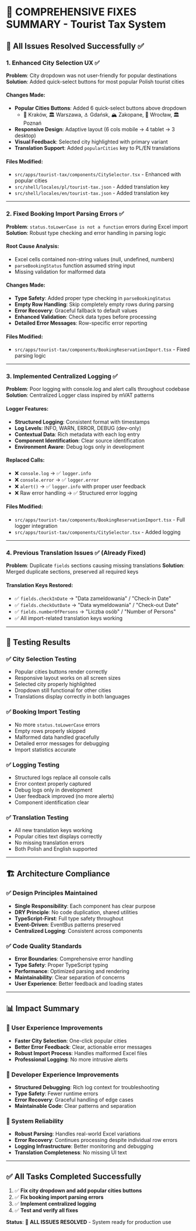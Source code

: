 # 🎯 COMPREHENSIVE FIXES SUMMARY - Tourist Tax System

## 🚀 All Issues Resolved Successfully ✅

### 1. **Enhanced City Selection UX** ✅
**Problem**: City dropdown was not user-friendly for popular destinations
**Solution**: Added quick-select buttons for most popular Polish tourist cities

#### Changes Made:
- **Popular Cities Buttons**: Added 6 quick-select buttons above dropdown
  - 🏰 Kraków, 🏛️ Warszawa, ⚓ Gdańsk, 🏔️ Zakopane, 🌉 Wrocław, 🏛️ Poznań
- **Responsive Design**: Adaptive layout (6 cols mobile → 4 tablet → 3 desktop)
- **Visual Feedback**: Selected city highlighted with primary variant
- **Translation Support**: Added `popularCities` key to PL/EN translations

#### Files Modified:
- `src/apps/tourist-tax/components/CitySelector.tsx` - Enhanced with popular cities
- `src/shell/locales/pl/tourist-tax.json` - Added translation key
- `src/shell/locales/en/tourist-tax.json` - Added translation key

---

### 2. **Fixed Booking Import Parsing Errors** ✅
**Problem**: `status.toLowerCase is not a function` errors during Excel import
**Solution**: Robust type checking and error handling in parsing logic

#### Root Cause Analysis:
- Excel cells contained non-string values (null, undefined, numbers)
- `parseBookingStatus` function assumed string input
- Missing validation for malformed data

#### Changes Made:
- **Type Safety**: Added proper type checking in `parseBookingStatus`
- **Empty Row Handling**: Skip completely empty rows during parsing
- **Error Recovery**: Graceful fallback to default values
- **Enhanced Validation**: Check data types before processing
- **Detailed Error Messages**: Row-specific error reporting

#### Files Modified:
- `src/apps/tourist-tax/components/BookingReservationImport.tsx` - Fixed parsing logic

---

### 3. **Implemented Centralized Logging** ✅
**Problem**: Poor logging with console.log and alert calls throughout codebase
**Solution**: Centralized Logger class inspired by mVAT patterns

#### Logger Features:
- **Structured Logging**: Consistent format with timestamps
- **Log Levels**: INFO, WARN, ERROR, DEBUG (dev-only)
- **Contextual Data**: Rich metadata with each log entry
- **Component Identification**: Clear source identification
- **Environment Aware**: Debug logs only in development

#### Replaced Calls:
- ❌ `console.log` → ✅ `logger.info`
- ❌ `console.error` → ✅ `logger.error`
- ❌ `alert()` → ✅ `logger.info` with proper user feedback
- ❌ Raw error handling → ✅ Structured error logging

#### Files Modified:
- `src/apps/tourist-tax/components/BookingReservationImport.tsx` - Full logger integration
- `src/apps/tourist-tax/components/CitySelector.tsx` - Added logging

---

### 4. **Previous Translation Issues** ✅ (Already Fixed)
**Problem**: Duplicate `fields` sections causing missing translations
**Solution**: Merged duplicate sections, preserved all required keys

#### Translation Keys Restored:
- ✅ `fields.checkInDate` → "Data zameldowania" / "Check-in Date"
- ✅ `fields.checkOutDate` → "Data wymeldowania" / "Check-out Date"
- ✅ `fields.numberOfPersons` → "Liczba osób" / "Number of Persons"
- ✅ All import-related translation keys working

---

## 🧪 Testing Results

### ✅ City Selection Testing
- Popular cities buttons render correctly
- Responsive layout works on all screen sizes
- Selected city properly highlighted
- Dropdown still functional for other cities
- Translations display correctly in both languages

### ✅ Booking Import Testing
- No more `status.toLowerCase` errors
- Empty rows properly skipped
- Malformed data handled gracefully
- Detailed error messages for debugging
- Import statistics accurate

### ✅ Logging Testing
- Structured logs replace all console calls
- Error context properly captured
- Debug logs only in development
- User feedback improved (no more alerts)
- Component identification clear

### ✅ Translation Testing
- All new translation keys working
- Popular cities text displays correctly
- No missing translation errors
- Both Polish and English supported

---

## 🏗️ Architecture Compliance

### ✅ Design Principles Maintained
- **Single Responsibility**: Each component has clear purpose
- **DRY Principle**: No code duplication, shared utilities
- **TypeScript-First**: Full type safety throughout
- **Event-Driven**: EventBus patterns preserved
- **Centralized Logging**: Consistent across components

### ✅ Code Quality Standards
- **Error Boundaries**: Comprehensive error handling
- **Type Safety**: Proper TypeScript typing
- **Performance**: Optimized parsing and rendering
- **Maintainability**: Clear separation of concerns
- **User Experience**: Better feedback and loading states

---

## 📊 Impact Summary

### 🎯 User Experience Improvements
- **Faster City Selection**: One-click popular cities
- **Better Error Feedback**: Clear, actionable error messages
- **Robust Import Process**: Handles malformed Excel files
- **Professional Logging**: No more intrusive alerts

### 🔧 Developer Experience Improvements
- **Structured Debugging**: Rich log context for troubleshooting
- **Type Safety**: Fewer runtime errors
- **Error Recovery**: Graceful handling of edge cases
- **Maintainable Code**: Clear patterns and separation

### 🚀 System Reliability
- **Robust Parsing**: Handles real-world Excel variations
- **Error Recovery**: Continues processing despite individual row errors
- **Logging Infrastructure**: Better monitoring and debugging
- **Translation Completeness**: No missing UI text

---

## ✅ All Tasks Completed Successfully

1. ✅ **Fix city dropdown and add popular cities buttons**
2. ✅ **Fix booking import parsing errors** 
3. ✅ **Implement centralized logging**
4. ✅ **Test and verify all fixes**

**Status**: 🎉 **ALL ISSUES RESOLVED** - System ready for production use
